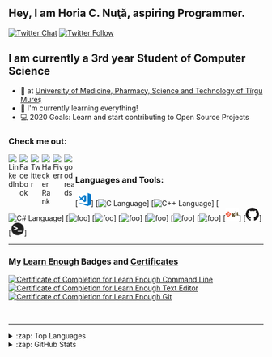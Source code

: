 ## Hey, I am Horia C. Nuţă, aspiring Programmer.

[![Twitter Chat](https://img.shields.io/twitter/url?color=1DA1F2&label=chat%40horia_c_nuta&logo=Twitter&style=for-the-badge&url=https%3A%2F%2Fimg.shields.io%2Ftwitter%2Ffollow%2Fhttps%3A%2F%2Ftwitter.com%2Fmessages%2Fcompose%3Frecipient_id%3D1296850037297881091%3Fcolor%3D1DA1F2%26label%3D%2540horia_c_nuta%26logo%3DTwitter%26style%3Dfor-the-badge)][twitter chat]
[![Twitter Follow](https://img.shields.io/twitter/follow/horia_c_nuta?color=1DA1F2&style=for-the-badge)][twitter follow]


## I am currently a 3rd year Student of Computer Science

- :school: at [University of Medicine, Pharmacy, Science and Technology of Tîrgu Mureş](https://www.umfst.ro/home.html)
- :pencil: I'm currently learning everything!
- :computer: 2020 Goals: Learn and start contributing to Open Source Projects


### Check me out:

[<img align="left" alt="LinkedIn" width="22px" src="https://cdn.jsdelivr.net/npm/simple-icons@3.6.1/icons/linkedin.svg" />][linkedin]
[<img align="left" alt="Facebook" width="22px" src="https://cdn.jsdelivr.net/npm/simple-icons@3.6.1/icons/facebook.svg" />][facebook]
[<img align="left" alt="Twitter" width="22px" src="https://cdn.jsdelivr.net/npm/simple-icons@3.6.1/icons/twitter.svg" />][twitter]
[<img align="left" alt="HackerRank" width="22px" src="https://cdn.jsdelivr.net/npm/simple-icons@3.6.1/icons/hackerrank.svg" />][hackerrank]
[<img align="left" alt="Fiverr" width="22px" src="https://cdn.jsdelivr.net/npm/simple-icons@3.6.1/icons/fiverr.svg" />][fiverr]
[<img align="left" alt="goodreads" width="22px" src="https://cdn.jsdelivr.net/npm/simple-icons@3.6.1/icons/goodreads.svg" />][goodreads]

<br />

### Languages and Tools:

[<img allign="left" alt="Visual Studio Code" width="26px" src="https://raw.githubusercontent.com/github/explore/80688e429a7d4ef2fca1e82350fe8e3517d3494d/topics/visual-studio-code/visual-studio-code.png" />]
[<img allign="left" alt="C Language" width="26px" src="https://simpleicons.org/icons/c.svg" />]
[<img allign="left" alt="C++ Language" width="26px" src="https://simpleicons.org/icons/cplusplus.svg" />]
[<img allign="left" alt="C# Language" width="26px" src="https://simpleicons.org/icons/csharp.svg" />]
[<img allign="left" alt="foo" width="26px" src="bar" />]
[<img allign="left" alt="foo" width="26px" src="bar" />]
[<img allign="left" alt="foo" width="26px" src="bar" />]
[<img allign="left" alt="foo" width="26px" src="bar" />]
[<img allign="left" alt="foo" width="26px" src="bar" />]
[<img allign="left" alt="foo" width="26px" src="bar" />]
[<img allign="left" alt="Git" width="26px" src="https://raw.githubusercontent.com/github/explore/80688e429a7d4ef2fca1e82350fe8e3517d3494d/topics/git/git.png" />]
[<img allign="left" alt="GitHub" width="26px" src="https://raw.githubusercontent.com/github/explore/78df643247d429f6cc873026c0622819ad797942/topics/github/github.png" />]
[<img allign="left" alt="Terminal" width="26px" src="https://raw.githubusercontent.com/github/explore/80688e429a7d4ef2fca1e82350fe8e3517d3494d/topics/terminal/terminal.png" />]

---

### My [Learn Enough](https://www.learnenough.com/) Badges and [Certificates](https://www.learnenough.com/certificates/horia_c_nuta)

<a href="https://www.learnenough.com/certificates/horia_c_nuta"><img src="https://www.learnenough.com/certificates/horia_c_nuta/command-line-tutorial.svg" alt="Certificate of Completion for Learn Enough Command Line"></a><a href="https://www.learnenough.com/certificates/horia_c_nuta"><img src="https://www.learnenough.com/certificates/horia_c_nuta/text-editor-tutorial.svg" alt="Certificate of Completion for Learn Enough Text Editor"></a><a href="https://www.learnenough.com/certificates/horia_c_nuta"><img src="https://www.learnenough.com/certificates/horia_c_nuta/git-tutorial.svg" alt="Certificate of Completion for Learn Enough Git"></a>

<br />

---

<details>
    <summary>:zap: Top Languages</summary>
[![Top Langs](https://github-readme-stats.vercel.app/api/top-langs/?username=dotts-h&layout=compact)](https://github.com/anuraghazra/github-readme-stats)
</details>

<details>
    <summary>:zap: GitHub Stats</summary>
[![Horia's github stats](https://github-readme-stats.vercel.app/api?username=dotts-h&count_private=true&show_icons=true)](https://github.com/anuraghazra/github-readme-stats)
</details>


[linkedin]: https://www.linkedin.com/in/horia-c-nuta/
[hackerrank]: https://www.hackerrank.com/doTTs?hr_r=1
[twitter]: https://twitter.com/horia_c_nuta
[facebook]: https://www.facebook.com/horia.c.nuta/
[fiverr]: https://www.fiverr.com/horia_c_nuta?up_rollout=true
[goodreads]: https://www.goodreads.com/user/show/63355295-horia-nu
[twitter follow]: https://twitter.com/intent/follow?ref_src=twsrc%5Etfw&region=follow_link&screen_name=horia_c_nuta&tw_p=followbutton
[twitter chat]: https://twitter.com/messages/compose?recipient_id=1296850037297881091
